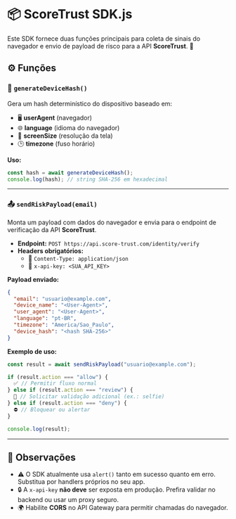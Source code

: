 # 📦 ScoreTrust SDK.js

Este SDK fornece duas funções principais para coleta de sinais do navegador e envio de payload de risco para a API **ScoreTrust**. 🔐

## ⚙️ Funções

### 🔑 `generateDeviceHash()`
Gera um hash determinístico do dispositivo baseado em:  
- 🖥️ **userAgent** (navegador)  
- 🌐 **language** (idioma do navegador)  
- 📏 **screenSize** (resolução da tela)  
- 🕒 **timezone** (fuso horário)  

**Uso:**
```javascript
const hash = await generateDeviceHash();
console.log(hash); // string SHA-256 em hexadecimal
```

---

### 📤 `sendRiskPayload(email)`
Monta um payload com dados do navegador e envia para o endpoint de verificação da API **ScoreTrust**.

- **Endpoint:** `POST https://api.score-trust.com/identity/verify`  
- **Headers obrigatórios:**  
  - 📝 `Content-Type: application/json`  
  - 🔑 `x-api-key: <SUA_API_KEY>`  

**Payload enviado:**
```json
{
  "email": "usuario@example.com",
  "device_name": "<User-Agent>",
  "user_agent": "<User-Agent>",
  "language": "pt-BR",
  "timezone": "America/Sao_Paulo",
  "device_hash": "<hash SHA-256>"
}
```

**Exemplo de uso:**
```javascript
const result = await sendRiskPayload("usuario@example.com");

if (result.action === "allow") {
  ✅ // Permitir fluxo normal
} else if (result.action === "review") {
  🔎 // Solicitar validação adicional (ex.: selfie)
} else if (result.action === "deny") {
  ⛔ // Bloquear ou alertar
}

console.log(result);
```

---

## 📌 Observações
- ⚠️ O SDK atualmente usa `alert()` tanto em sucesso quanto em erro. Substitua por handlers próprios no seu app.  
- 🔒 A `x-api-key` **não deve** ser exposta em produção. Prefira validar no backend ou usar um proxy seguro.  
- 🌍 Habilite **CORS** no API Gateway para permitir chamadas do navegador.

